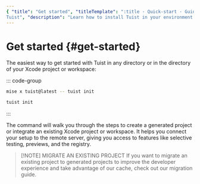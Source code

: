 ```yaml
---
{ "title": "Get started", "titleTemplate": ":title · Quick-start · Guides ·
Tuist", "description": "Learn how to install Tuist in your environment." }
---
```

# Get started {#get-started}

The easiest way to get started with Tuist in any directory or in the directory
of your Xcode project or workspace:

::: code-group

```bash [Mise]
mise x tuist@latest -- tuist init
```

```bash [Global Tuist (Homebrew)]
tuist init
```
:::

The command will walk you through the steps to
<LocalizedLink href="/guides/features/projects">create a generated
project</LocalizedLink> or integrate an existing Xcode project or workspace. It
helps you connect your setup to the remote server, giving you access to features
like <LocalizedLink href="/guides/features/selective-testing">selective
testing</LocalizedLink>,
<LocalizedLink href="/guides/features/previews">previews</LocalizedLink>, and
the <LocalizedLink href="/guides/features/registry">registry</LocalizedLink>.

> [!NOTE] MIGRATE AN EXISTING PROJECT If you want to migrate an existing project
> to generated projects to improve the developer experience and take advantage
> of our <LocalizedLink href="/guides/features/cache">cache</LocalizedLink>,
> check out our
> <LocalizedLink href="/guides/features/projects/adoption/migrate/xcode-project">migration
> guide</LocalizedLink>.
